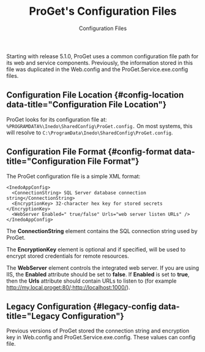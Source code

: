 ﻿---
title: ProGet's Configuration Files
subtitle: Configuration Files
keywords: proget, installation
---

Starting with release 5.1.0, ProGet uses a common configuration file path for its web and service components. Previously, the information stored in this file was duplicated in the Web.config and the ProGet.Service.exe.config files.

## Configuration File Location {#config-location data-title="Configuration File Location"}

ProGet looks for its configuration file at: ``%PROGRAMDATA%\Inedo\SharedConfig\ProGet.config.`` On most systems, this will resolve to `C:\ProgramData\Inedo\SharedConfig\ProGet.config`.

## Configuration File Format {#config-format data-title="Configuration File Format"}

The ProGet configuration file is a simple XML format:

```
<InedoAppConfig>
  <ConnectionString> SQL Server database connection string</ConnectionString>
  <EncryptionKey> 32-character hex key for stored secrets </EncryptionKey>
  <WebServer Enabled=" true/false" Urls="web server listen URLs" />
</InedoAppConfig>
```

The **ConnectionString** element contains the SQL connection string used by ProGet.

The **EncryptionKey** element is optional and if specified, will be used to encrypt
stored credentials for remote resources.

The **WebServer** element controls the integrated web server. If you are using IIS,
the **Enabled** attribute should be set to **false**. If **Enabled** is set to
**true**, then the **Urls** attribute should contain URLs to listen to (for
example http://my.local.proget:80/;http://localhost:1000/).

## Legacy Configuration {#legacy-config data-title="Legacy Configuration"}

Previous versions of ProGet stored the connection string and encryption key in Web.config and ProGet.Service.exe.config. These values can config file.
